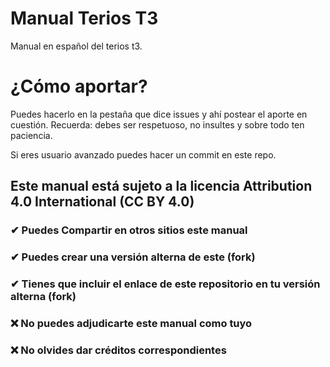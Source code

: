 # Manual Terios T3
Manual en español del terios t3.

# ¿Cómo aportar?
Puedes hacerlo en la pestaña que dice issues y ahí postear el aporte en cuestión.
Recuerda: debes ser respetuoso, no insultes y sobre todo ten paciencia.

Si eres usuario avanzado puedes hacer un commit en este repo.

## Este manual está sujeto a la licencia Attribution 4.0 International (CC BY 4.0)
### ✔ Puedes Compartir en otros sitios este manual
### ✔ Puedes crear una versión alterna de este (fork)
### ✔ Tienes que incluir el enlace de este repositorio en tu versión alterna (fork)

### ❌ No puedes adjudicarte este manual como tuyo
### ❌ No olvides dar créditos correspondientes
